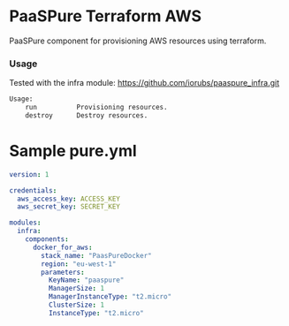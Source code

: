 # PaaSPure Terraform AWS

PaaSPure component for provisioning AWS resources using terraform.

### Usage
Tested with the infra module: https://github.com/iorubs/paaspure_infra.git

```bash
Usage:
    run          Provisioning resources.
    destroy      Destroy resources.
```


# Sample pure.yml

```yaml
version: 1

credentials:
  aws_access_key: ACCESS_KEY
  aws_secret_key: SECRET_KEY

modules:
  infra:
    components:
      docker_for_aws:
        stack_name: "PaasPureDocker"
        region: "eu-west-1"
        parameters:
          KeyName: "paaspure"
          ManagerSize: 1
          ManagerInstanceType: "t2.micro"
          ClusterSize: 1
          InstanceType: "t2.micro"
```
